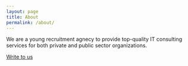 ```yaml
---
layout: page
title: About
permalink: /about/
---
```


We are a young recruitment agnecy to provide top-quality IT consulting services for both private and public sector organizations. 

[Write to us](mailto:hello@enterrecruitment.com)
